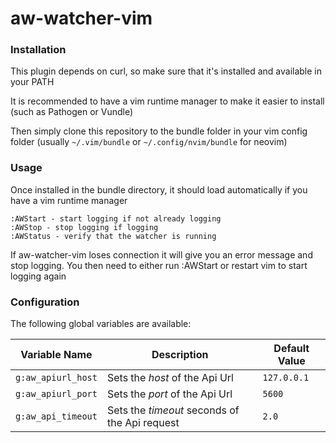 aw-watcher-vim
==============

### Installation

This plugin depends on curl, so make sure that it's installed and available in your PATH

It is recommended to have a vim runtime manager to make it easier to install (such as Pathogen or Vundle)

Then simply clone this repository to the bundle folder in your vim config folder (usually `~/.vim/bundle` or `~/.config/nvim/bundle` for neovim)

### Usage

Once installed in the bundle directory, it should load automatically if you have a vim runtime manager

```
:AWStart - start logging if not already logging
:AWStop - stop logging if logging
:AWStatus - verify that the watcher is running
```

If aw-watcher-vim loses connection it will give you an error message and stop logging. You then need to either run :AWStart or restart vim to start logging again

### Configuration

The following global variables are available:

| Variable Name      | Description                                    | Default Value |
|--------------------|------------------------------------------------|---------------|
| `g:aw_apiurl_host` | Sets the _host_ of the Api Url                 | `127.0.0.1`   |
| `g:aw_apiurl_port` | Sets the _port_ of the Api Url                 | `5600`        |
| `g:aw_api_timeout` | Sets the _timeout_ seconds of the Api request  | `2.0`         |
